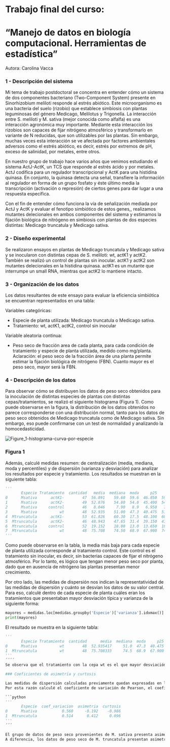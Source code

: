 # Trabajo final del curso:
# “Manejo de datos en biología computacional. Herramientas de estadística”
Autora: Carolina Vacca

### 1 - Descripción del sistema

Mi tema de trabajo postdoctoral se concentra en entender cómo un sistema de dos componentes bacteriano (Two-Component System) presente en Sinorhizobium meliloti responde al estrés abiótico. Este microorganismo es una bacteria del suelo (rizobio)  que establece simbiosis con plantas leguminosas del género Medicago, Melilotus y Trigonella. La interacción entre S. meliloti y M. sativa (mejor conocida como alfalfa) es una interacción agronómica muy importante. Mediante esta interacción los rizobios son capaces de fijar nitrógeno atmosférico y transformarlo en variante de N reducidas, que son utilizables por las plantas. Sin embargo, muchas veces esta interacción se ve afectada por factores ambientales adversos como el estrés abiótico, es decir, estrés por extremos de pH, exceso de salinidad, por metales, entre otros.

En nuestro grupo de trabajo hace varios años que venimos estudiando el sistema ActJ-ActK, un TCS que responde al estrés ácido y por metales. ActJ codifica para un regulador transcripcional y ActK para una histidina quinasa. En conjunto, la quinasa detecta una señal, transfiere la información al regulador en forma de un grupo fosfato y éste último media la transcripción (activación o represión) de ciertos genes para dar lugar a una respuesta específica.

Con el fin de entender cómo funciona la vía de señalización mediada por ActJ y ActK y evaluar el fenotipo simbiótico de estos genes,, realizamos mutantes delecionales en ambos componentes del sistema y estimamos la fijación biológica de nitrógeno en simbiosis con plantas de dos especies distintas: Medicago truncatula y Medicago sativa.

### 2 - Diseño experimental

Se realizaron ensayos en plantas de Medicago truncatula y Medicago sativa y se inocularon con distintas cepas de S. meliloti: wt, actK1 y  actK2. También se realizó un control de plantas sin inocular. actK1 y actK2 son mutantes delecionales en la histidina quinasa. actK1 es un mutante que interrumpe un small RNA, mientras que actK2 lo mantiene intacto. 


### 3 - Organización de los datos

Los datos resultantes de este ensayo para evaluar la eficiencia simbiótica se encuentran representados en una tabla:

Variables categóricas: 
- Especie de planta utilizada: Medicago truncatula o Medicago sativa.
- Tratamiento: wt, actK1, actK2, control sin inocular

Variable aleatoria continua:
- Peso seco de fracción area de cada planta, para cada condición de tratamiento y especie de planta utilizada, medido como mg/planta.
Aclaración: el peso seco de la fracción área de una planta permite estimar la fijación biológica de nitrógeno (FBN). Cuanto mayor es el peso seco, mayor será la FBN.

### 4 - Descripción de los datos

Para observar cómo se distribuyen los datos de peso seco obtenidos para la inoculación de distintas especies de plantas con distintas cepas/tratamientos, se realizó el siguiente histograma (Figura 1). Como puede observarse en la figura, la distribución de los datos obtenidos no parece corresponderse con una distribución normal, tanto para los datos de peso seco obtenidos de Medicago truncatula como de Medicago sativa. Sin embargo, eso puede confirmarse con un test de normalidad y analizando la homocedasticidad.

![Figure_1-histograma-curva-por-especie](https://github.com/user-attachments/assets/024afd83-1240-4a18-922c-31f0c87a4a6a) 
### Figura 1

Además, calculé medidas resumen: de centralización (media, mediana, moda y percentiles) y de dispersión (varianza y desviación) para analizar los resultados por especie y tratamiento. 
Los resultados se muestran en la siguiente tabla:

```python
'''
       Especie Tratamiento  cantidad   media  mediana  moda     p25    p50     p75  varianza  desviacion_tipica
0      Msativa      actK1-        47  56.891    59.60  59.6  46.850  59.60  68.200   234.408             15.310
1      Msativa      actK2-        49  52.876    54.80  54.8  45.400  54.80  61.200   203.266             14.257
2      Msativa     control        46   8.046     7.90   8.9   6.950   7.90   8.900     3.124              1.768
3      Msativa          wt        48  52.935    51.00  47.3  40.475  51.00  64.075   303.022             17.408
4  Mtruncatula      actK1-        53  61.826    60.30  17.5  48.100  60.30  72.600   340.275             18.447
5  Mtruncatula      actK2-        46  48.943    47.65  31.4  39.150  47.65  58.325   190.581             13.805
6  Mtruncatula     control        52  19.152    18.00  13.0  13.650  18.00  23.550    37.261              6.104
7  Mtruncatula          wt        48  75.708    74.50  68.9  67.900  74.50  84.575   414.580             20.361
'''
```
Como puede observarse en la tabla, la media más baja para cada especie de planta utilizada corresponde al tratamiento control. Este control es el tratamiento sin inocular, es decir, sin bacterias capaces de fijar el nitrógeno atmosférico. Por lo tanto, es lógico que tengan menor peso seco por planta, dado que en ausencia de nitrógeno las plantas presentan menor crecimiento.

Por otro lado, las medidas de dispersión nos indican la representatividad de las medidas de dispersión y cuánto se desvían los datos de su valor central.
Para eso, calculé dentro de cada especie de planta cuáles eran los tratamientos que presentaban mayor desviación típica y varianza de la siguiente forma:

```python
mayores = medidas.loc[medidas.groupby('Especie')['varianza'].idxmax()].reset_index(drop=True)
print(mayores)
```
El resultado se muestra en la siguiente tabla:
```python
'''
       Especie Tratamiento  cantidad      media  mediana  moda     p25   p50     p75    varianza  desviacion_tipica
0      Msativa          wt        48  52.935417     51.0  47.3  40.475  51.0  64.075  303.022336          17.407537
1  Mtruncatula          wt        48  75.708333     74.5  68.9  67.900  74.5  84.575  414.580355          20.361246
'''
´´´´
Se observa que el tratamiento con la cepa wt es el que mayor desviación típica y varianza presenta tanto en M. sativa como en M. truncatula.

### Coeficientes de asimetría y curtosis

Las medidas de dispersión calculadas previamente quedan expresadas en las unidades de la variable. Para solucionar este problema se definen medidas de dispersión relativas.
Por esta razón calculé el coeficiente de variación de Pearson, el coeficiente de asimetría de Fisher y el coeficiente de curtosis.

```python
'''
       Especie  coef_variacion  asimetria  curtosis
0      Msativa           0.560     -0.192    -0.986
1  Mtruncatula           0.514      0.412     0.096
'''
´´´

El grupo de datos de peso seco provenientes de M. sativa presenta asimetría negativa, esto significa que presenta una cola de datos ligeramente hacia la izquierda. Además, presenta curtosis ligeramente negativa, siendo en este caso una distribución platicúrtica.
A diferencia, los datos de peso seco de M. truncatula presentan asimetría positiva, esto significa que la cola de datos se encuentra ligeramente hacia la derecha. El coeficiente de curtosis presenta un valor cercano a cero, por lo que se trata de una distribución mesocúrtica.

